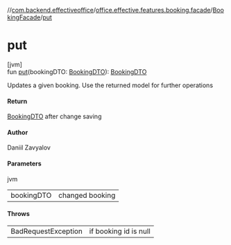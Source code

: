 //[com.backend.effectiveoffice](../../../index.md)/[office.effective.features.booking.facade](../index.md)/[BookingFacade](index.md)/[put](put.md)

# put

[jvm]\
fun [put](put.md)(bookingDTO: [BookingDTO](../../office.effective.dto/-booking-d-t-o/index.md)): [BookingDTO](../../office.effective.dto/-booking-d-t-o/index.md)

Updates a given booking. Use the returned model for further operations

#### Return

[BookingDTO](../../office.effective.dto/-booking-d-t-o/index.md) after change saving

#### Author

Daniil Zavyalov

#### Parameters

jvm

| | |
|---|---|
| bookingDTO | changed booking |

#### Throws

| | |
|---|---|
| BadRequestException | if booking id is null |
